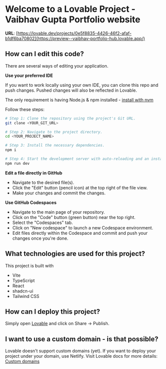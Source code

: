 # Welcome to a Lovable Project - Vaibhav Gupta Portfolio website  

**URL**: [https://lovable.dev/projects/0e5f8835-4426-46f2-afaf-b1df6ba70802](https://preview--vaibhav-portfolio-hub.lovable.app/)

## How can I edit this code?

There are several ways of editing your application.


**Use your preferred IDE**

If you want to work locally using your own IDE, you can clone this repo and push changes. Pushed changes will also be reflected in Lovable.

The only requirement is having Node.js & npm installed - [install with nvm](https://github.com/nvm-sh/nvm#installing-and-updating)

Follow these steps:

```sh
# Step 1: Clone the repository using the project's Git URL.
git clone <YOUR_GIT_URL>

# Step 2: Navigate to the project directory.
cd <YOUR_PROJECT_NAME>

# Step 3: Install the necessary dependencies.
npm i

# Step 4: Start the development server with auto-reloading and an instant preview.
npm run dev
```

**Edit a file directly in GitHub**

- Navigate to the desired file(s).
- Click the "Edit" button (pencil icon) at the top right of the file view.
- Make your changes and commit the changes.

**Use GitHub Codespaces**

- Navigate to the main page of your repository.
- Click on the "Code" button (green button) near the top right.
- Select the "Codespaces" tab.
- Click on "New codespace" to launch a new Codespace environment.
- Edit files directly within the Codespace and commit and push your changes once you're done.

## What technologies are used for this project?

This project is built with 

- Vite
- TypeScript
- React
- shadcn-ui
- Tailwind CSS

## How can I deploy this project?

Simply open [Lovable](https://lovable.dev/projects/0e5f8835-4426-46f2-afaf-b1df6ba70802) and click on Share -> Publish.

## I want to use a custom domain - is that possible?

Lovable doesn't support custom domains (yet). If you want to deploy your project under your domain, use Netlify. Visit Lovable docs for more details: [Custom domains](https://docs.lovable.dev/tips-tricks/custom-domain/)
